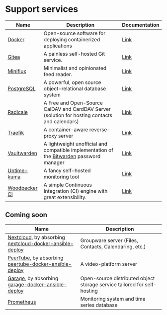 # Support services

|              Name              |              Description              | Documentation |
| ------------------------------ | ------------------------------------- | ------------- |
| [Docker](https://www.docker.com/) | Open-source software for deploying containerized applications | [Link](docker.md) |
| [Gitea](https://gitea.io/) | A painless self-hosted Git service. | [Link](gitea.md) |
| [Miniflux](https://miniflux.app/) | Minimalist and opinionated feed reader. | [Link](miniflux.md) |
| [PostgreSQL](https://www.postgresql.org) | A powerful, open source object-relational database system | [Link](postgres.md) |
| [Radicale](https://miniflux.app/) | A Free and Open-Source CalDAV and CardDAV Server (solution for hosting contacts and calendars) | [Link](radicale.md) |
| [Traefik](https://doc.traefik.io/traefik/) | A container-aware reverse-proxy server | [Link](traefik.md) |
| [Vaultwarden](https://github.com/dani-garcia/vaultwarden) | A lightweight unofficial and compatible implementation of the [Bitwarden](https://bitwarden.com/) password manager | [Link](vaultwarden.md) |
| [Uptime-kuma](https://uptime.kuma.pet/) | A fancy self-hosted monitoring tool | [Link](uptime-kuma.md) |
| [Woodpecker CI](https://woodpecker-ci.org/) | A simple Continuous Integration (CI) engine with great extensibility. | [Link](woodpecker-ci.md) |


## Coming soon

|              Name              |              Description              |
| ------------------------------ | ------------------------------------- |
| [Nextcloud](https://nextcloud.com/), by absorbing [nextcloud-docker-ansible-deploy](https://github.com/spantaleev/nextcloud-docker-ansible-deploy) | Groupware server (Files, Contacts, Calendaring, etc.) |
| [PeerTube](https://joinpeertube.org/), by absorbing [peertube-docker-ansible-deploy](https://github.com/spantaleev/peertube-docker-ansible-deploy) | A video-platform server |
| [Garage](https://garagehq.deuxfleurs.fr/), by absorbing [garage-docker-ansible-deploy](https://github.com/moan0s/garage-docker-ansible-deploy) | Open-source distributed object storage service tailored for self-hosting |
| [Prometheus](https://prometheus.io/)| Monitoring system and time series database |
